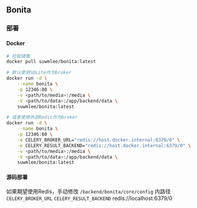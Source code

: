 
## Bonita


### 部署

#### Docker

```sh
# 拉取镜像
docker pull suwmlee/bonita:latest

# 默认使用SQLite作为broker
docker run -d \
    --name bonita \
    -p 12346:80 \
    -v <path/to/media>:/media \
    -V <path/to/data>:/app/backend/data \
    suwmlee/bonita:latest

# 或者使用外部Redis作为broker
docker run -d \
    --name bonita \
    -p 12346:80 \
    -e CELERY_BROKER_URL="redis://host.docker.internal:6379/0" \
    -e CELERY_RESULT_BACKEND="redis://host.docker.internal:6379/0" \
    -v <path/to/media>:/media \
    -V <path/to/data>:/app/backend/data \
    suwmlee/bonita:latest
```

#### 源码部署

如果期望使用Redis，手动修改 `/backend/bonita/core/config` 内路径
`CELERY_BROKER_URL` `CELERY_RESULT_BACKEND`
redis://localhost:6379/0

